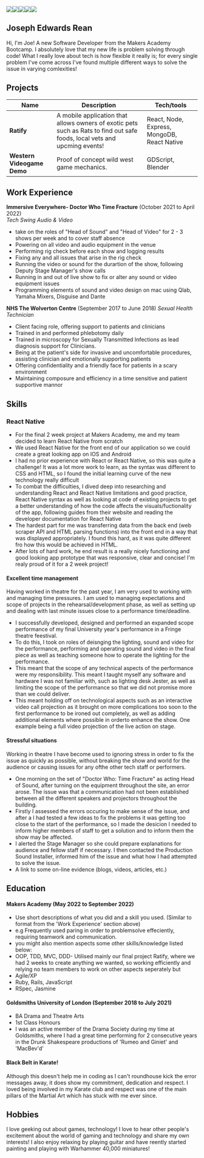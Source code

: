 <img src ="https://img.shields.io/badge/JavaScript-323330?style=for-the-badge&logo=javascript&logoColor=F7DF1E"><img src ="https://img.shields.io/badge/Ruby-CC342D?style=for-the-badge&logo=ruby&logoColor=white"><img src ="https://img.shields.io/badge/React_Native-20232A?style=for-the-badge&logo=react&logoColor=61DAFB"><img src="https://img.shields.io/badge/Express.js-404D59?style=for-the-badge"><img src="https://img.shields.io/badge/MongoDB-4EA94B?style=for-the-badge&logo=mongodb&logoColor=white">

## Joseph Edwards Rean

Hi, I'm Joe! A new Software Developer from the Makers Academy Bootcamp. I absolutely love that my new life is problem solving through code!
What I really love about tech is how flexible it really is; for every single problem I've come across I've found multiple different ways to solve the issue in varying comlexities!

## Projects

| Name                         | Description       | Tech/tools        |
| ---------------------------- | ----------------- | ----------------- |
| **Ratify**            | A mobile application that allows owners of exotic pets such as Rats to find out safe foods, local vets and upcming events! | React, Node, Express, MongoDB, React Native|
| **Western Videogame Demo** | Proof of concept wild west game mechanics. | GDScript, Blender             |

## Work Experience

**Immersive Everywhere- Doctor Who Time Fracture** (October 2021 to April 2022)  
_Tech Swing Audio & Video_

- take on the roles of "Head of Sound" and "Head of Video" for 2 - 3 shows per week and to cover staff absence
- Powering on all video and audio equipment in the venue
- Performing rig check before each show and logging results
- Fixing any and all issues that arise in the rig check
- Running the video or sound for the durartion of the show, following Deputy Stage Manager's show calls
- Running in and out of live show to fix or alter any sound or video equipment issues
- Programming elements of sound and video design on mac using Qlab, Yamaha Mixers, Disguise and Dante

**NHS The Wolverton Centre** (September 2017 to June 2018)
_Sexual Health Technician_

- Client facing role, offering support to patients and clinicians
- Trained in and performed phlebotomy daily
- Trained in microscopy for Sexually Transmitted Infections as lead diagnosis support for Clinicians.
- Being at the patient's side for invasive and uncomfortable procedures, assisting clinician and emotionally supporting patients
- Offering confidentiality and a friendly face for patients in a scary environment
- Maintaining composure and efficiency in a time sensitive and patient supportive mannor

## Skills

### React Native
- For the final 2 week project at Makers Academy, me and my team decided to learn React Native from scratch
- We used React Native for the front end of our application so we could create a great looking app on IOS and Android
- I had no prior experience with React or React Native, so this was quite a challenge! It was a lot more work to learn, as the syntax was different to CSS and HTML, so I found the initial learning curve of the new technology really difficult
- To combat the difficulties, I dived deep into researching and understanding React and React Native limitations and good practice, React Native syntax as well as looking at code of existing projects to get a better understanding of how the code affects the visuals/fuctionality of the app, following guides from their website and reading the developer documentation for React Native
- The hardest part for me was transferring data from the back end (web scraper API and HTML parsing functions) into the front end in a way that was displayed appropriately. I found this hard, as it was quite different fro how this would be achieved in HTML.
- After lots of hard work, he end result is a really nicely functioning and good looking app prototype that was responsive, clear and concise! I'm realy proud of it for a 2 week project!

#### Excellent time management

Having worked in theatre for the past year, I am very used to working with and managing time pressures. I am used to managing expectations and scope of projects in the rehearsal/development phase, as well as setting up and dealing with last minute issues close to a performance time/deadline.

- I successfully developed, designed and performed an expanded scope performance of my final University year's performance in a Fringe theatre feestival.
- To do this, I took on roles of deisnging the lighting, sound and video for the performance, performing and operating sound and video in the final piece as well as teaching someone how to operate the lighting for the performance.
- This meant that the scope of any technical aspects of the performance were my responsibility. This meant I taught myself any software and hardware I was not familiar with, such as lighting desk Jester, as well as limiting the scope of the performance so that we did not promise more than we could deliver.
- This meant holding off on technological aspects such as an interactive video call projection as it brought on more complications too soon to the first performance to be ironed out completely, as well as adding additional elements where possible in orderto enhance the show. One example being a full video projection of the live action on stage.


#### Stressful situations

Working in theatre I have become used to ignoring stress in order to fix the issue as quickly as possible, without breaking the show and world for the audience or causing issues for any ofthe other tech staff or performers.

- One morning on the set of "Doctor Who: Time Fracture" as acting Head of Sound, after turning on the equipment throughout the site, an error arose. The issue was that a communication had not been established between all the different speakers and projectors throughout the building.
- Firstly I assessed the errors occuring to make sense of the issue, and after a I had tested a few ideas to fix the problems it was getting too close to the start of the performance, so I made the desicion I needed to inform higher members of staff to get a solution and to inform them the show may be affected.
- I alerted the Stage Manager so she could prepare explanations for audience and fellow staff if necessary. I then contacted the Production Sound Installer, informed him of the issue and what how I had attempted to solve the issue.
- A link to some on-line evidence (blogs, videos, articles, etc.)


## Education

#### Makers Academy (May 2022 to September 2022)
- Use short descriptions of what you did and a skill you used. (Similar to format from the 'Work Experience' section above)
- e.g Frequently used paring in order to problemsolve effeciently, requiring teamwork and communication.
- you might also mention aspects some other skills/knowledge listed below: 
- OOP, TDD, MVC, DDD- Utilised mainly our final project Ratify, where we had 2 weeks to create anything we wanted, so working efficiently and relying no team members to work on other aspects seperately but
- Agile/XP
- Ruby, Rails, JavaScript
- RSpec, Jasmine

#### Goldsmiths University of London (September 2018 to July 2021)

- BA Drama and Theatre Arts
- 1st Class Honours
- I was an active member of the Drama Society during my time at Goldsmiths, where I had a great time performing for 2 consecutive years in the Drunk Shakespeare productions of 'Rumeo and Giniet' and 'MacBev'd'

#### Black Belt in Karate!

Although this doesn't help me in coding as I can't roundhouse kick the error messages away, it does show my commitment, dedication and respect. I loved being involved in my Karate club and respect was one of the main pillars of the Martial Art which has stuck with me ever since.

## Hobbies

I love geeking out about games, technology! I love to hear other people's excitement about the world of gaming and technology and share my own interests! I also enjoy relaxing by playing guitar and have reently started painting and playing with Warhammer 40,000 miniatures!

